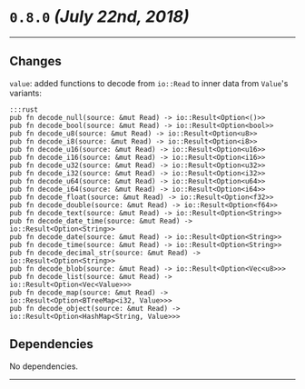 <!-- License: see LICENSE file at root directory of `master` branch -->

# `0.8.0` _(July 22nd, 2018)_

---

## Changes

`value`: added functions to decode from `io::Read` to inner data from `Value`'s variants:

    :::rust
    pub fn decode_null(source: &mut Read) -> io::Result<Option<()>>
    pub fn decode_bool(source: &mut Read) -> io::Result<Option<bool>>
    pub fn decode_u8(source: &mut Read) -> io::Result<Option<u8>>
    pub fn decode_i8(source: &mut Read) -> io::Result<Option<i8>>
    pub fn decode_u16(source: &mut Read) -> io::Result<Option<u16>>
    pub fn decode_i16(source: &mut Read) -> io::Result<Option<i16>>
    pub fn decode_u32(source: &mut Read) -> io::Result<Option<u32>>
    pub fn decode_i32(source: &mut Read) -> io::Result<Option<i32>>
    pub fn decode_u64(source: &mut Read) -> io::Result<Option<u64>>
    pub fn decode_i64(source: &mut Read) -> io::Result<Option<i64>>
    pub fn decode_float(source: &mut Read) -> io::Result<Option<f32>>
    pub fn decode_double(source: &mut Read) -> io::Result<Option<f64>>
    pub fn decode_text(source: &mut Read) -> io::Result<Option<String>>
    pub fn decode_date_time(source: &mut Read) -> io::Result<Option<String>>
    pub fn decode_date(source: &mut Read) -> io::Result<Option<String>>
    pub fn decode_time(source: &mut Read) -> io::Result<Option<String>>
    pub fn decode_decimal_str(source: &mut Read) -> io::Result<Option<String>>
    pub fn decode_blob(source: &mut Read) -> io::Result<Option<Vec<u8>>>
    pub fn decode_list(source: &mut Read) -> io::Result<Option<Vec<Value>>>
    pub fn decode_map(source: &mut Read) -> io::Result<Option<BTreeMap<i32, Value>>>
    pub fn decode_object(source: &mut Read) -> io::Result<Option<HashMap<String, Value>>>

## Dependencies

No dependencies.

---
